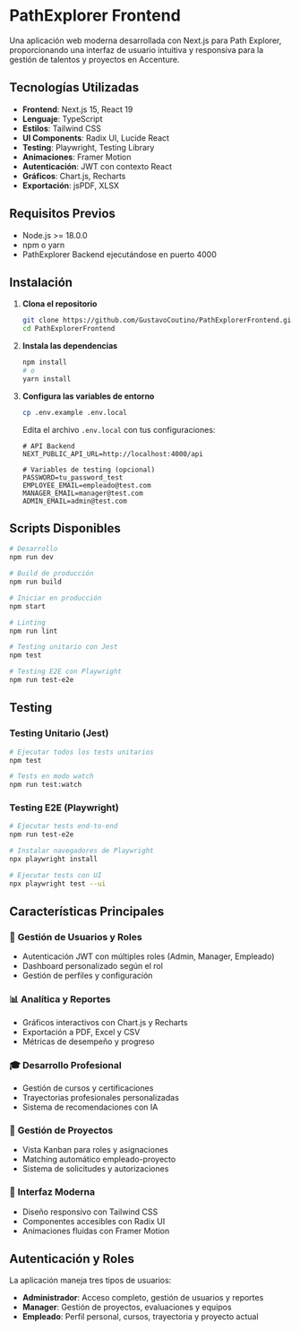 # PathExplorer Frontend
Una aplicación web moderna desarrollada con Next.js para Path Explorer, proporcionando una interfaz de usuario intuitiva y responsiva para la gestión de talentos y proyectos en Accenture.

## Tecnologías Utilizadas
- **Frontend**: Next.js 15, React 19
- **Lenguaje**: TypeScript
- **Estilos**: Tailwind CSS
- **UI Components**: Radix UI, Lucide React
- **Testing**: Playwright, Testing Library
- **Animaciones**: Framer Motion
- **Autenticación**: JWT con contexto React
- **Gráficos**: Chart.js, Recharts
- **Exportación**: jsPDF, XLSX

## Requisitos Previos
- Node.js >= 18.0.0
- npm o yarn
- PathExplorer Backend ejecutándose en puerto 4000

## Instalación

1. **Clona el repositorio**
   ```bash
   git clone https://github.com/GustavoCoutino/PathExplorerFrontend.git
   cd PathExplorerFrontend
   ```

2. **Instala las dependencias**
   ```bash
   npm install
   # o
   yarn install
   ```

3. **Configura las variables de entorno**
   ```bash
   cp .env.example .env.local
   ```
   Edita el archivo `.env.local` con tus configuraciones:
   ```env
   # API Backend
   NEXT_PUBLIC_API_URL=http://localhost:4000/api
   
   # Variables de testing (opcional)
   PASSWORD=tu_password_test
   EMPLOYEE_EMAIL=empleado@test.com
   MANAGER_EMAIL=manager@test.com
   ADMIN_EMAIL=admin@test.com
   ```

## Scripts Disponibles

```bash
# Desarrollo
npm run dev

# Build de producción
npm run build

# Iniciar en producción
npm start

# Linting
npm run lint

# Testing unitario con Jest
npm test

# Testing E2E con Playwright
npm run test-e2e
```

## Testing

### Testing Unitario (Jest)
```bash
# Ejecutar todos los tests unitarios
npm test

# Tests en modo watch
npm run test:watch
```

### Testing E2E (Playwright)
```bash
# Ejecutar tests end-to-end
npm run test-e2e

# Instalar navegadores de Playwright
npx playwright install

# Ejecutar tests con UI
npx playwright test --ui
```

## Características Principales

### 🎯 **Gestión de Usuarios y Roles**
- Autenticación JWT con múltiples roles (Admin, Manager, Empleado)
- Dashboard personalizado según el rol
- Gestión de perfiles y configuración

### 📊 **Analítica y Reportes**
- Gráficos interactivos con Chart.js y Recharts
- Exportación a PDF, Excel y CSV
- Métricas de desempeño y progreso

### 🎓 **Desarrollo Profesional**
- Gestión de cursos y certificaciones
- Trayectorias profesionales personalizadas
- Sistema de recomendaciones con IA

### 🚀 **Gestión de Proyectos**
- Vista Kanban para roles y asignaciones
- Matching automático empleado-proyecto
- Sistema de solicitudes y autorizaciones

### 📱 **Interfaz Moderna**
- Diseño responsivo con Tailwind CSS
- Componentes accesibles con Radix UI
- Animaciones fluidas con Framer Motion

## Autenticación y Roles

La aplicación maneja tres tipos de usuarios:

- **Administrador**: Acceso completo, gestión de usuarios y reportes
- **Manager**: Gestión de proyectos, evaluaciones y equipos  
- **Empleado**: Perfil personal, cursos, trayectoria y proyecto actual
